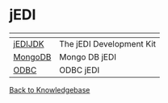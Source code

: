# jEDI

<PageHeader />

| <!----> | <!----> |
| --- | --- |
|[jEDIJDK](./jedi-development-kit/README.md) | The jEDI Development Kit |
|[MongoDB](./mongodb/README.md) | Mongo DB jEDI |
|[ODBC](./odbc/README.md) | ODBC jEDI |

[Back to Knowledgebase](./../README.md)

<PageFooter />
